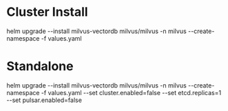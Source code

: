 # Cluster Install
helm upgrade --install milvus-vectordb milvus/milvus -n milvus --create-namespace -f values.yaml

# Standalone
helm upgrade --install milvus-vectordb milvus/milvus -n milvus --create-namespace -f values.yaml --set cluster.enabled=false --set etcd.replicas=1 --set pulsar.enabled=false 